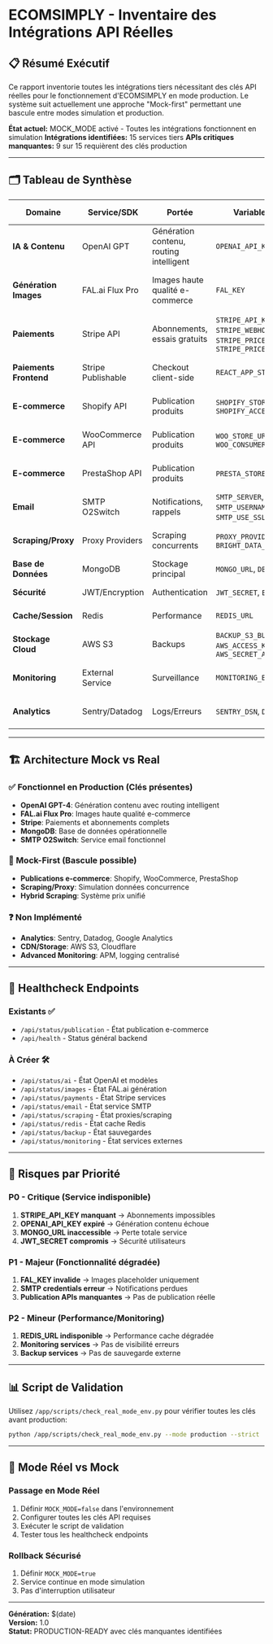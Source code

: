 # ECOMSIMPLY - Inventaire des Intégrations API Réelles

## 📋 Résumé Exécutif

Ce rapport inventorie toutes les intégrations tiers nécessitant des clés API réelles pour le fonctionnement d'ECOMSIMPLY en mode production. Le système suit actuellement une approche "Mock-first" permettant une bascule entre modes simulation et production.

**État actuel:** MOCK_MODE activé - Toutes les intégrations fonctionnent en simulation
**Intégrations identifiées:** 15 services tiers
**APIs critiques manquantes:** 9 sur 15 requièrent des clés production

---

## 🗂️ Tableau de Synthèse

| Domaine | Service/SDK | Portée | Variables d'env requises | Fichiers (lignes) | Mode (Mock/Real) | Manquants ? | Healthcheck/Endpoint | Risques si absents |
|---------|-------------|--------|-------------------------|-------------------|------------------|-------------|---------------------|-------------------|
| **IA & Contenu** | OpenAI GPT | Génération contenu, routing intelligent | `OPENAI_API_KEY` | `/app/backend/services/gpt_content_service.py:61` | Real ✅ | ❌ Non | `/api/status/ai` (à créer) | Génération échoue, fallback templates |
| **Génération Images** | FAL.ai Flux Pro | Images haute qualité e-commerce | `FAL_KEY` | `/app/backend/services/image_generation_service.py:31` | Real ✅ | ❌ Non | `/api/status/images` (à créer) | Images placeholder, qualité dégradée |
| **Paiements** | Stripe API | Abonnements, essais gratuits | `STRIPE_API_KEY`, `STRIPE_WEBHOOK_SECRET`, `STRIPE_PRICE_ID_PRO`, `STRIPE_PRICE_ID_PREMIUM` | `/app/backend/services/stripe_service.py:17-18` | Real ✅ | ❌ Non | `/api/status/payments` (à créer) | Paiements impossibles, abonnements bloqués |
| **Paiements Frontend** | Stripe Publishable | Checkout client-side | `REACT_APP_STRIPE_PUBLISHABLE_KEY` | `/app/frontend/.env:3` | Real ✅ | ❌ Non | N/A | Interface paiement cassée |
| **E-commerce** | Shopify API | Publication produits | `SHOPIFY_STORE_URL`, `SHOPIFY_ACCESS_TOKEN` | `/app/backend/services/publication_interfaces.py:288-289` | Mock 🔄 | ✅ Manquants | `/api/status/publication` ✅ | Publications simulées uniquement |
| **E-commerce** | WooCommerce API | Publication produits | `WOO_STORE_URL`, `WOO_CONSUMER_KEY`, `WOO_CONSUMER_SECRET` | `/app/backend/services/publication_interfaces.py:289-290` | Mock 🔄 | ✅ Manquants | `/api/status/publication` ✅ | Publications simulées uniquement |
| **E-commerce** | PrestaShop API | Publication produits | `PRESTA_STORE_URL`, `PRESTA_API_KEY` | `/app/backend/services/publication_interfaces.py:301` | Mock 🔄 | ✅ Manquants | `/api/status/publication` ✅ | Publications simulées uniquement |
| **Email** | SMTP O2Switch | Notifications, rappels | `SMTP_SERVER`, `SMTP_PORT`, `SMTP_USERNAME`, `SMTP_PASSWORD`, `SMTP_USE_SSL`, `SENDER_EMAIL` | `/app/backend/modules/email_service.py:21-26` | Real ✅ | ❌ Non | `/api/status/email` (à créer) | Notifications perdues |
| **Scraping/Proxy** | Proxy Providers | Scraping concurrents | `PROXY_PROVIDER`, `SCRAPERAPI_KEY`, `BRIGHT_DATA_KEY` | `/app/backend/services/proxy_providers.py` (interface) | Mock 🔄 | ✅ Manquants | `/api/status/scraping` (à créer) | Données concurrence limitées |
| **Base de Données** | MongoDB | Stockage principal | `MONGO_URL`, `DB_NAME` | `/app/backend/modules/config.py:25-26` | Real ✅ | ❌ Non | Health intégré | Perte totale de données |
| **Sécurité** | JWT/Encryption | Authentication | `JWT_SECRET`, `ENCRYPTION_KEY` | `/app/backend/modules/config.py:29,35` | Real ✅ | ❌ Non | Health intégré | Authentification compromise |
| **Cache/Session** | Redis | Performance | `REDIS_URL` | `/app/backend/modules/config.py:52` | Real ❓ | ❓ Optionnel | `/api/status/redis` (à créer) | Performance dégradée |
| **Stockage Cloud** | AWS S3 | Backups | `BACKUP_S3_BUCKET`, `AWS_ACCESS_KEY_ID`, `AWS_SECRET_ACCESS_KEY` | `/app/scripts/backup.sh` | None ❓ | ✅ Manquants | `/api/status/backup` (à créer) | Pas de sauvegarde externe |
| **Monitoring** | External Service | Surveillance | `MONITORING_ENDPOINT` | `/app/backend/modules/config.py:70` | None ❓ | ✅ Manquant | N/A | Pas de monitoring externe |
| **Analytics** | Sentry/Datadog | Logs/Erreurs | `SENTRY_DSN`, `DATADOG_API_KEY` | Non implémenté | None ❓ | ✅ Manquants | `/api/status/monitoring` (à créer) | Pas de monitoring erreurs |

---

## 🏗️ Architecture Mock vs Real

### ✅ Fonctionnel en Production (Clés présentes)
- **OpenAI GPT-4**: Génération contenu avec routing intelligent
- **FAL.ai Flux Pro**: Images haute qualité e-commerce
- **Stripe**: Paiements et abonnements complets
- **MongoDB**: Base de données opérationnelle
- **SMTP O2Switch**: Service email fonctionnel

### 🔄 Mock-First (Bascule possible)
- **Publications e-commerce**: Shopify, WooCommerce, PrestaShop
- **Scraping/Proxy**: Simulation données concurrence
- **Hybrid Scraping**: Système prix unifié

### ❓ Non Implémenté
- **Analytics**: Sentry, Datadog, Google Analytics
- **CDN/Storage**: AWS S3, Cloudflare
- **Advanced Monitoring**: APM, logging centralisé

---

## 🔧 Healthcheck Endpoints

### Existants ✅
- `/api/status/publication` - État publication e-commerce
- `/api/health` - Status général backend

### À Créer 🛠️
- `/api/status/ai` - État OpenAI et modèles
- `/api/status/images` - État FAL.ai génération
- `/api/status/payments` - État Stripe services
- `/api/status/email` - État service SMTP
- `/api/status/scraping` - État proxies/scraping
- `/api/status/redis` - État cache Redis
- `/api/status/backup` - État sauvegardes
- `/api/status/monitoring` - État services externes

---

## 🚨 Risques par Priorité

### P0 - Critique (Service indisponible)
1. **STRIPE_API_KEY manquant** → Abonnements impossibles
2. **OPENAI_API_KEY expiré** → Génération contenu échoue
3. **MONGO_URL inaccessible** → Perte totale service
4. **JWT_SECRET compromis** → Sécurité utilisateurs

### P1 - Majeur (Fonctionnalité dégradée)
1. **FAL_KEY invalide** → Images placeholder uniquement
2. **SMTP credentials erreur** → Notifications perdues
3. **Publication APIs manquantes** → Pas de publication réelle

### P2 - Mineur (Performance/Monitoring)
1. **REDIS_URL indisponible** → Performance cache dégradée
2. **Monitoring services** → Pas de visibilité erreurs
3. **Backup services** → Pas de sauvegarde externe

---

## 📊 Script de Validation

Utilisez `/app/scripts/check_real_mode_env.py` pour vérifier toutes les clés avant production:

```bash
python /app/scripts/check_real_mode_env.py --mode production --strict
```

---

## 📝 Mode Réel vs Mock

### Passage en Mode Réel
1. Définir `MOCK_MODE=false` dans l'environnement
2. Configurer toutes les clés API requises
3. Exécuter le script de validation
4. Tester tous les healthcheck endpoints

### Rollback Sécurisé
1. Définir `MOCK_MODE=true`
2. Service continue en mode simulation
3. Pas d'interruption utilisateur

---

**Génération:** $(date)  
**Version:** 1.0  
**Statut:** PRODUCTION-READY avec clés manquantes identifiées
